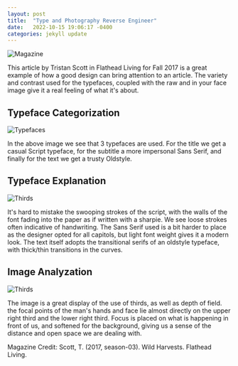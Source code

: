 ```yaml
---
layout: post
title:  "Type and Photography Reverse Engineer"
date:   2022-10-15 19:06:17 -0400
categories: jekyll update
---
```

![Magazine](/visme/images/9f9eef73ec906af1f37098022ac1b829.jpg)

This article by Tristan Scott in Flathead Living for Fall 2017 is a great example of how a good design can bring attention to an article. The variety and contrast used for the typefaces, coupled with the raw and in your face image give it a real feeling of what it's about.

<h2>Typeface Categorization</h2>

![Typefaces](/visme/images/magazine-typefaces.svg)

In the above image we see that 3 typefaces are used. For the title we get a casual Script typeface, for the subtitle a more impersonal Sans Serif, and finally for the text we get a trusty Oldstyle.

<h2>Typeface Explanation</h2>

![Thirds](/visme/images/magazine-explanation.svg)

It's hard to mistake the swooping strokes of the script, with the walls of the font fading into the paper as if written with a sharpie. We see loose strokes often indicative of handwriting.
The Sans Serif used is a bit harder to place as the designer opted for all capitols, but light font weight gives it a modern look.
The text itself adopts the transitional serifs of an oldstyle typeface, with thick/thin transitions in the curves.

<h2>Image Analyzation</h2>

![Thirds](/visme/images/magazine-thirds.svg)

The image is a great display of the use of thirds, as well as depth of field. the focal points of the man's hands and face lie almost directly on the upper right third and the lower right third. Focus is placed on what is happening in front of us, and softened for the background, giving us a sense of the distance and open space we are dealing with.

Magazine Credit: Scott, T. (2017, season-03). Wild Harvests. Flathead Living.